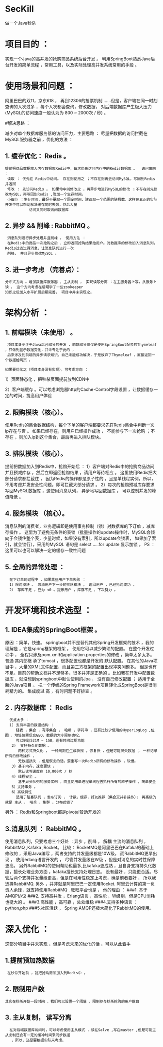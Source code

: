 # SecKill
 做一个Java秒杀
 
# 项目目的 ：

  实现一个Java的高并发的抢购商品系统后台开发 。 利用SpringBoot熟悉Java后台开发的简单流程 ，常用工具，以及实际处理高并发系统常用的手段 。
  
# 使用场景和问题 ：

  阿里巴巴的双11，京东618 ， 再到12306的抢票机制 ......但是，客户端在同一时刻查询的人次过多 ，每个人次都会查询，修改数据，
  对后端数据库产生极大压力
(MySQL的访问速度一般认为为 800 ~ 2000次 / 秒) 。

#解决思路 ：

 减少对单个数据库服务器的访问压力，主要思路 ：
 尽量把数据的访问拦截在MySQL服务器之前 ，优化的方法 ：
 ## 1.   缓存优化： Redis 。   
    提前把商品数据放入内存数据库Redis中，每次优先访问内存中的Redis数据库 。  访问策略 ：
     读取 ： 优先在 Redis中访问。 存在则使用之 ；不存在则再去访问MySQL，写回到Redis并返回
     修改 ： 先访问Redis 。 如果命中则修改之 ，再异步地进行MySQL的修改 ；不存在则先修改MySQL，再写回到Redis ,附加一个生存时间。
     小细节 ：生存时间，最好不要取一个固定时间，建议取一个范围的随机数，这样在真正的实际开发中可以帮助解决缓存同时失效，然后大量
               访问又同时取访问数据库

  ## 2.  异步 && 削峰 : RabbitMQ 。
     消息队列进行异步处理并且削峰 。 使用方法 ：
     在Redis中的商品一次抢购之后 ，立即返回抢购结果给用户。对数据库的修改加入消息队列，Redis过滤过得消息，让消息队列进行一次
     削峰， 并且异步修改MySQL 。 
    
 ## 3.  进一步考虑 （完善点）：
    分布式方向 。增加数据库服务器 ，主从复制 ， 实现读写分离 ：在主服务器上写，从服务上读 。 这个方向考虑在后期学了一些zookeeper
    知识之后加入水平扩展后期完善， 项目中并未实现之。

# 架构分析 ： 

 ##  1. 前端模块（未使用） 。
     项目本身专注于Java后台部分的开发 ，前端部分仅仅是使用SpringBoot配套的Thymeleaf ，只做到显示数据变化，并未专注于此的 ，
     后来涉及到前端的异步请求知识，自己未能成功解决，于是放弃了Thymeleaf ，直接返回一个数据给网页 。
     
    如果要优化之（项目本身没有实现），可考虑方向 ：
  
   1）页面静态化 ，把秒杀页面提前放到CDN中

   2）客户端缓存 。可以考虑浏览器http的Cache-Control字段设置 ，让数据缓存一定的时间，提高用户体验

## 2. 限购模块（核心）。

  使用Redis的集合数据结构，每个下单的客户端都要求先在Redis集合中判断一次ip存在与否 。 如果已经存在，则用户已经操作成功 ， 
  不能参与下一次抢购 ；不存在 ，则加入ip到这个集合，最后再进入排队模块。

## 3.  排队模块（核心）。
   提前把数据加入到Redis中，抢购开始后 ：
  1）客户端对Redis中的抢购商品访问并且预减库存 ，然后立即返回抢购结果 ，请用户等待相应 。 这里使用Redis把大部分请求都拦截住 ，
     因为Redis的操作都是原子性的 ，且是单线程实例，所以，不用考虑并发安全性问题，即可拦截大部分请求 。
   2）每次的抢购预减库存要求写回MySQL数据库 ，这使用消息队列， 异步地写回数据库 ， 可以控制并发的峰值降低 。

## 4. 服务模块 （核心）。 
  消息队列的消费者，业务逻辑即是使用事务控制（锁）对数据库的下订单 ，减库存操作 。
  这里为了避免无条件的表锁（批量操作的update操作时，MySQL会倾向于会锁住整个表，少量时候，如果没有索引，所以update会锁表，
  如果加了索引，就会锁行），采用的MySQL  语句是 select .....for update 显示加锁 。
  PS ： 这里可以也可以解决一定的缓存一致性问题
 
## 5. 全局的异常处理 ：
      在下订单的过程中 ，如果某些用户下单失败 ：
      1）限购模块 。 取消用户下一步的排队模块 ， 返回用户 ，已经抢购成功 。
      2） 存库不足 ，已为 <0 。提示用户 ，库存不足 ，下次努力 。
      

# 开发环境和技术选型 ：

## 1. IDEA集成的SpringBoot框架 。

   原因 ：简单，快速。
   springboot并不是替代其他Spring开发框架的技术 ，我的理解是 ，它是spring框架的框架 ， 使用它可以减少繁琐的配置。
   在整个开发过程中 ，
   全程只涉及pom.xml和application.properties的修改 ，简单太多太多。普通 其内部继   承了tomcat ，很多配置也都是开发的
   默认配置。 在其他的Java项目中 ，大量的XML文件配置，而且第三方框架的配置出现冲突问题多。
   但是也有不足。目前的帮助文档并不足够多，很多并非是正确的 。比如我在开发中配置数据库 ，就没想到springboot中默认使用的Jpa ，
   没有自己修改配置 ；   适用于全新的Java项目 。 把一个传统的Spring Framework项目转化成SpringBoot是很消耗精力的。 集成度过
  高 ，有时问题不好排查 。
    
     
##  2 . 内存数据库 ： Redis

      优点太多 ：
      1) 支持丰富的数据结构 ：
         链表 ，集合 ，有序集合 ， 哈希 ，字符串 ，还有比较少使用的HyperLogLog ,位图 ，地址位置信息GEO，数据的大小限制也松，
         可以到达521M ~ 1GB，还有时间过期功能   
       2)  支持持久化数据 。
          两种方式持久化 ， 一种周期性生成快照 ，恢复快 ，但是可能损失数据 ； 一种记录所有的修改操作 ，
          无数据损失 ，但是恢复的话，要重写一次Redis所有的修改操作 ，较慢。
       3) 基于内存，速度更快 。
          默认读写速度在 10,000次 / 秒
       4) 线程安全 。
          基于异步队列的服务实例 ，而且使用单进程单线程去执行所有的原子操作 ，简单安全
       5）支持事务 。 
       6）高级特性
         适用于阻塞队列 ，发布订阅 ， 计数，缓存，好友推荐（集合交并补操作）； 再高级的就是 主从 ， 哨兵 ，集群 ，分布式锁了
     
另外 ： Redis和Springboot都是pivotal赞助开发的

## 3.消息队列 ： RabbitMQ 。  

   使用消息队列，只要考虑三个好处 ：异步 ，削峰 ， 解耦
 主流的消息队列 ，RabbitMQ ,Kafaka ,Rocket。
  比较： RocketMQ是阿里巴巴在Kafaka的基础上修改的 ，采用Java编写 ，两者支持的并发量级都是10W级， 而RabbitMQ更早出现 ， 使用erlang语言开发的 ， 
       尽管并发量级在W级 ，但是对消息的实时性保障更高。
  另外RabbitMQ的使用帮助也最多,比kafaka更成熟 ，且自身支持持久化数据，擅长处理业务方面 ，kafaka擅长支持处理日志。
没有最好 ，只能更合适。尽管后两个支持并发量级更高，但是在可用性稳定上考虑，确是前者要好 ， 所以我选择RabbitMQ.
  另外 ，并非就是阿里巴巴一定使用Rocket. 阿里云计算的第一负责人余锋，就支持使用RabbitMQ . 旺旺平台也是 ， 他的理由 ：
###1. 基于  AMQP协议
###2. 支持高并发 ，Erlang语言 ，高性能 ，W级别，但是CPU消耗也挺大的 。
###3.高性能 ，高可靠 ，处处维稳
###4.支持多种语言 ： python,php
###5.社区活跃 ， Spring AMQP还极大简化了RabbitMQ的使用。

# 深入优化 ：
  这部分项目中并未实现 ，但是考虑未来的优化的话 ，可以从此着手
   ## 1.提前预加热数据 
     在秒杀开始前 ，就把抢购商品加入到Redis中 。
  ##  2. 限制用户数
    其实在秒杀开始一段时间 ，我们可以设置一个阈值 ，限制参与秒杀抢购的用户数目
   ## 3. 主从复制， 读写分离
      在对后端数据库访问时，可以考虑使用主从模式 ，读在Salve ,写在master ,但是可能主从复制还会有一定的缓冲时间来同步数据 
       ，所以，还是要根据实际来考虑。
